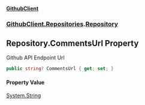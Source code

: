 #### [GithubClient](index 'index')
### [GithubClient.Repositories](GithubClient.Repositories 'GithubClient.Repositories').[Repository](GithubClient.Repositories.Repository 'GithubClient.Repositories.Repository')

## Repository.CommentsUrl Property

Github API Endpoint Url

```csharp
public string? CommentsUrl { get; set; }
```

#### Property Value
[System.String](https://docs.microsoft.com/en-us/dotnet/api/System.String 'System.String')